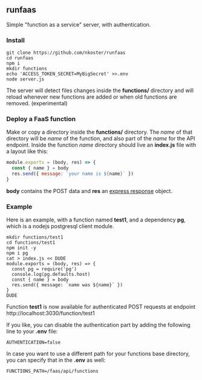 ## runfaas

Simple "function as a service" server, with authentication.

### Install

```
git clone https://github.com/nkoster/runfaas
cd runfaas
npm i
mkdir functions
echo 'ACCESS_TOKEN_SECRET=MyBigSecret' >>.env
node server.js
```

The server will detect files changes inside the **functions/** directory
and will reload whenever new functions are added or when old functions are removed. (experimental)

### Deploy a FaaS function

Make or copy a directory inside the **functions/** directory.
The *name* of that directory will be *name* of the function, and also part of the *name* for the API endpoint.
Inside the function *name* directory should live an **index.js** file with a layout like this:

```javascript
module.exports = (body, res) => {
  const { name } = body
  res.send({ message: `your name is ${name}` })
}
```

**body** contains the POST data and **res** an [express response](https://expressjs.com/en/api.html#res) object.

### Example

Here is an example, with a function named **test1**, and a dependency **pg**, which is a nodejs postgresql client module.

```
mkdir functions/test1
cd functions/test1
npm init -y
npm i pg
cat > index.js << DUDE
module.exports = (body, res) => {
  const pg = require('pg')
  console.log(pg.defaults.host)
  const { name } = body
  res.send({ message: `name was ${name}` })
}
DUDE
```

Function **test1** is now available for authenticated POST requests at endpoint http://localhost:3030/function/test1

If you like, you can disable the authentication part by adding the following line to your **.env** file:

```
AUTHENTICATION=false
```

In case you want to use a different path for your functions base directory, you can specify that in the **.env** as well:

```
FUNCTIONS_PATH=/faas/api/functions
```
